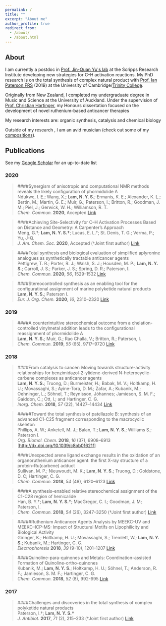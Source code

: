 ```yaml
---
permalink: /
title: ""
excerpt: "About me"
author_profile: true
redirect_from: 
  - /about/
  - /about.html
---
```

## About
I am currently a postdoc in [Prof. Jin-Quan Yu's lab](https://www.scripps.edu/yu) at the Scripps Research Institute developing new strategies for C–H activation reactions. My PhD research is on the total synthesis of complex natural product with [Prof. Ian Paterson FRS](http://www-paterson.ch.cam.ac.uk) (2019) at the University of Cambridge/[Trinity College](https://www.trin.cam.ac.uk/).

Originally from New Zealand, I completed my undergraduate degree in Music and Science at the University of Auckland. Under the supervision of [Prof. Christian Hartinger](https://unidirectory.auckland.ac.nz/profile/c-hartinger), my Honours dissertation focused on the development of novel ruthenium-based anticancer therapies

My research interests are: organic synthesis, catalysis and chemical biology

Outside of my research , I am an avid musician (check out some of my [compositions](https://soundcloud.com/nelson-ys-lam)).

## Publications
See my [Google Scholar](https://scholar.google.com/citations?hl=en&user=kfa0E-UAAAAJ) for an up-to-date list

### 2020

>  ####Synergism of anisotropic and computational NMR methods reveals the likely configuration of phormidolide A  
>  Ndukwe, I. E.; Wang, X.; **Lam, N. Y. S.**; Ermanis, K. E.; Alexander, K. L.; Bertin, M.; Martin, G. E.; Muir, G.; Paterson, I.; Britton, R.; Goodman, J. M.; Piel, J.; Gerwick, W. H.; Williamson, R. T.  
>  *Chem. Commun.* **2020**, Accepted [Link](https://dx.doi.org/10.1039/D0CC03055D)

>  ####Achieving Site-Selectivity for C–H Activation Processes Based on Distance and Geometry: A Carpenter’s Approach  
>  Meng, G.†; **Lam, N. Y. S.†**; Lucas, E. L.†; St. Denis, T. G.; Verma, P.; Yu, J-Q.  
>  *J. Am. Chem. Soc.* **2020**, Accepted (†Joint first author) [Link](http://dx.doi.org/10.1021/jacs.0c04074)

>  ####Total synthesis and biological evaluation of simplified aplyronine analogues as synthetically tractable anticancer agents  
>  Pettigrew, T. R.; Porter, R. J.; Walsh, S. J.; Housden, M. P.; **Lam, N. Y. S.**; Carroll, J. S.; Parker, J. S.; Spring, D. R.; Paterson, I.  
>  *Chem. Commun.* **2020**, *56*, 1529–1532 [Link](http://dx.doi.org/10.1039/C9CC09050A)

>  ####Stereocontrolled synthesis as an enabling tool for the configurational assignment of marine polyketide natural products   
>  **Lam, N. Y. S.**; Paterson I.  
>  *Eur. J. Org. Chem.* **2020**, *16*, 2310–2320 [Link](http://dx.doi.org/10.1002/ejoc.201901243)

### 2019

>  ####A counterintuitive stereochemical outcome from a chelation-controlled vinylmetal addition leads to the configurational reassignment of phormidolide A  
>  **Lam, N. Y. S.**; Muir, G.; Rao Challa, V.; Britton, R.; Paterson, I.  
>  *Chem. Commun.* **2019**, *55* (65), 9717–9720 [Link](http://dx.doi.org/10.1039/C9CC05067A)

### 2018

>  ####From catalysis to cancer: Moving towards structure-activity relationships for benzimidazol-2-ylidene-derived N-heterocyclic-carbene complexes as anticancer agents  
>  **Lam, N. Y. S.**; Truong, D.; Burmeister, H.; Babak, M. V.; Holtkamp, H. U.; Movassaghi, S.; Ayine-Tora, D. M.; Zafar, A.;  Kubanik, M.; Oehninger, L.; Söhnel, T.; Reynisson, Jóhannes; Jamieson, S. M. F.; Gaiddon, C.; Ott, I.; and Hartinger, C. G.  
>  *Inorg. Chem.* **2018**, *57* (22), 14427–14434 [Link](http://dx.doi.org/10.1021/acs.inorgchem.8b02634)

>  #####Toward the total synthesis of patellazole B: synthesis of an advanced C1-C25 fragment corresponding to the macrocyclic skeleton   
>  Phillips, A. W.; Anketell, M. J.; Balan, T.; **Lam, N. Y. S.**; Williams S.; Paterson I.  
>  *Org. Biomol. Chem.* **2018**, *16* (37), 6908–6913 [http://dx.doi.org/10.1039/c8ob01621f]

>  ####Unexpected arene ligand exchange results in the oxidation of an organoruthenium anticancer agent: the first X-ray structure of a protein–Ru(carbene) adduct  
>  Sullivan, M. P.; Nieuwoudt, M. K.; **Lam, N. Y. S.**; Truong, D.; Goldstone, D. C; Hartinger, C. G.  
>  *Chem. Commun.* **2018**, *54* (48), 6120–6123 [Link](http://dx.doi.org/10.1039/c8cc02433b)

>  ####A synthesis-enabled relative stereochemical assignment of the C1-C28 region of hemicalide  
>  Han, B. Y.†; **Lam, N. Y. S.†**; MacGregor, C. I.; Goodman, J. M; Paterson, I.  
>  *Chem. Commun.* **2018**, *54* (26), 3247–3250  (†Joint first author) [Link](http://dx.doi.org/10.1039/c8cc00933c)

>  #####Ruthenium Anticancer Agents Analysis by MEEKC-UV and MEEKC–ICP-MS: Impact of Structural Motifs on Lipophilicity and Biological Activity  
>  Giringer, K.; Holtkamp, H. U.; Movassaghi, S.; Tremlett, W.; **Lam, N. Y. S.**; Kubanik, M.; Hartinger, C. G.  
>  *Electrophoresis* **2018**, *39* (9-10), 1201–1207 [Link](http://dx.doi.org/10.1002/elps.201700443)

>  ####Quinoline-para-quinones and Metals: Coordination-assisted Formation of Quinoline-ortho-quinones  
>  Kubanik, M.; **Lam, N. Y. S.**; Holtkamp, H. U.; Söhnel, T.; Anderson, R. F.; Jamieson, S. M. F.; Hartinger, C. G.  
>  *Chem. Commun.* **2018**, *52* (8), 992-995 [Link](http://dx.doi.org/10.1039/C7CC09478G)

### 2017

>  ####Challenges and discoveries in the total synthesis of complex polyketide natural products  
>  Paterson, I.†; **Lam, N. Y. S.†**  
>  *J. Antibiot.* **2017**, *71* (2), 215–233 (†Joint first author) [Link](http://dx.doi.org/10.1038/ja.2017.111)
